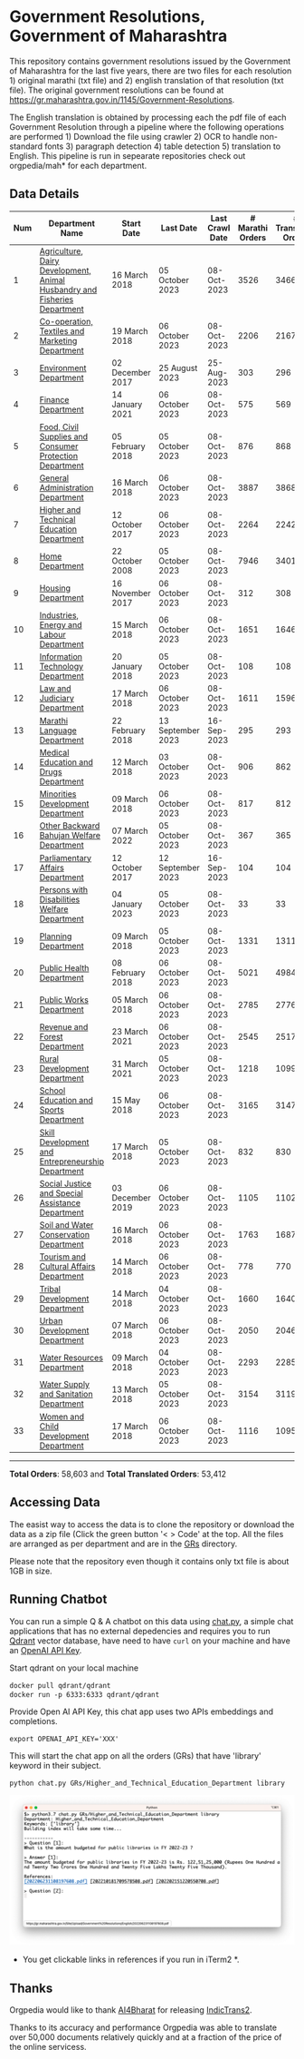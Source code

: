 # Government Resolutions, Government of Maharashtra

This repository contains government resolutions issued by the Government of Maharashtra for the last five years, there are two files for each resolution 1) original marathi (txt file) and 2) english translation of that resolution (txt file). The original government resolutions can be found at https://gr.maharashtra.gov.in/1145/Government-Resolutions.


The English translation is obtained by processing each the pdf file of each Government Resolution through a pipeline where the following operations are performed 1) Download the file using crawler 2) OCR to handle non-standard fonts 3) paragraph detection 4) table  detection 5) translation to English. This pipeline is run in sepearate repositories check out orgpedia/mah* for each department.


## Data Details

| Num | Department Name | Start Date | Last Date | Last Crawl Date | # Marathi Orders | # Translated Orders | Starting Order | Last Order |
| --- | --------------- | ---------- | --------- | --------------- | ---------------- | ------------------- | -------------- | ---------- |
| 1 | [Agriculture, Dairy Development, Animal Husbandry and Fisheries Department](GRs/Agriculture,_Dairy_Development,_Animal_Husbandry_and_Fisheries_Department) | 16 March 2018 | 05 October 2023 | 08-Oct-2023 | 3526 | 3466 | [201803161624182101.pdf](https://gr.maharashtra.gov.in/Site/Upload/Government%20Resolutions/English/201803161624182101.pdf) | [202310061543357401.pdf](https://gr.maharashtra.gov.in/Site/Upload/Government%20Resolutions/English/202310061543357401.pdf) |
| 2 | [Co-operation, Textiles and Marketing Department](GRs/Co-operation,_Textiles_and_Marketing_Department) | 19 March 2018 | 06 October 2023 | 08-Oct-2023 | 2206 | 2167 | [201803191257576702.pdf](https://gr.maharashtra.gov.in/Site/Upload/Government%20Resolutions/English/201803191257576702.pdf) | [202310061711158602.pdf](https://gr.maharashtra.gov.in/Site/Upload/Government%20Resolutions/English/202310061711158602.pdf) |
| 3 | [Environment Department](GRs/Environment_Department) | 02 December 2017 | 25 August 2023 | 25-Aug-2023 | 303 | 296 | [201712041147216904.pdf](https://gr.maharashtra.gov.in/Site/Upload/Government%20Resolutions/English/201712041147216904.pdf) | [202308251542131904.pdf](https://gr.maharashtra.gov.in/Site/Upload/Government%20Resolutions/English/202308251542131904.pdf) |
| 4 | [Finance Department](GRs/Finance_Department) | 14 January 2021 | 06 October 2023 | 08-Oct-2023 | 575 | 569 | [202101141237329905.pdf](https://gr.maharashtra.gov.in/Site/Upload/Government%20Resolutions/English/202101141237329905.pdf) | [202310061711470905.pdf](https://gr.maharashtra.gov.in/Site/Upload/Government%20Resolutions/English/202310061711470905.pdf) |
| 5 | [Food, Civil Supplies and Consumer Protection Department](GRs/Food,_Civil_Supplies_and_Consumer_Protection_Department) | 05 February 2018 | 05 October 2023 | 08-Oct-2023 | 876 | 868 | [201802121244545806.pdf](https://gr.maharashtra.gov.in/Site/Upload/Government%20Resolutions/English/201802121244545806.pdf) | [202310051422441506.pdf](https://gr.maharashtra.gov.in/Site/Upload/Government%20Resolutions/English/202310051422441506.pdf) |
| 6 | [General Administration Department](GRs/General_Administration_Department) | 16 March 2018 | 06 October 2023 | 08-Oct-2023 | 3887 | 3868 | [201803161224022707.pdf](https://gr.maharashtra.gov.in/Site/Upload/Government%20Resolutions/English/201803161224022707.pdf) | [202310061657406407.pdf](https://gr.maharashtra.gov.in/Site/Upload/Government%20Resolutions/English/202310061657406407.pdf) |
| 7 | [Higher and Technical Education Department](GRs/Higher_and_Technical_Education_Department) | 12 October 2017 | 06 October 2023 | 08-Oct-2023 | 2264 | 2242 | [201710121514029708.pdf](https://gr.maharashtra.gov.in/Site/Upload/Government%20Resolutions/English/201710121514029708.pdf) | [202310061731457608.pdf](https://gr.maharashtra.gov.in/Site/Upload/Government%20Resolutions/English/202310061731457608.pdf) |
| 8 | [Home Department](GRs/Home_Department) | 22 October 2008 | 05 October 2023 | 08-Oct-2023 | 7946 | 3401 | [20081022.pdf](https://gr.maharashtra.gov.in/Site/Upload/Government%20Resolutions/English/20081022.pdf) | [202310061757266129.pdf](https://gr.maharashtra.gov.in/Site/Upload/Government%20Resolutions/English/202310061757266129.pdf) |
| 9 | [Housing Department](GRs/Housing_Department) | 16 November 2017 | 06 October 2023 | 08-Oct-2023 | 312 | 308 | [201711161447076609.pdf](https://gr.maharashtra.gov.in/Site/Upload/Government%20Resolutions/English/201711161447076609.pdf) | [202310061559083409.pdf](https://gr.maharashtra.gov.in/Site/Upload/Government%20Resolutions/English/202310061559083409.pdf) |
| 10 | [Industries, Energy and Labour Department](GRs/Industries,_Energy_and_Labour_Department) | 15 March 2018 | 06 October 2023 | 08-Oct-2023 | 1651 | 1646 | [201803151204055010.pdf](https://gr.maharashtra.gov.in/Site/Upload/Government%20Resolutions/English/201803151204055010.pdf) | [202310061311033410.pdf](https://gr.maharashtra.gov.in/Site/Upload/Government%20Resolutions/English/202310061311033410.pdf) |
| 11 | [Information Technology Department](GRs/Information_Technology_Department) | 20 January 2018 | 05 October 2023 | 08-Oct-2023 | 108 | 108 | [201801201843024511.pdf](https://gr.maharashtra.gov.in/Site/Upload/Government%20Resolutions/English/201801201843024511.pdf) | [202310041905383211.pdf](https://gr.maharashtra.gov.in/Site/Upload/Government%20Resolutions/English/202310041905383211.pdf) |
| 12 | [Law and Judiciary Department](GRs/Law_and_Judiciary_Department) | 17 March 2018 | 06 October 2023 | 08-Oct-2023 | 1611 | 1596 | [201803171129290212.pdf](https://gr.maharashtra.gov.in/Site/Upload/Government%20Resolutions/English/201803171129290212.pdf) | [202310061621129412.pdf](https://gr.maharashtra.gov.in/Site/Upload/Government%20Resolutions/English/202310061621129412.pdf) |
| 13 | [Marathi Language Department](GRs/Marathi_Language_Department) | 22 February 2018 | 13 September 2023 | 16-Sep-2023 | 295 | 293 | [201802031549154233.pdf](https://gr.maharashtra.gov.in/Site/Upload/Government%20Resolutions/English/201802031549154233.pdf) | [202309131600252133.pdf](https://gr.maharashtra.gov.in/Site/Upload/Government%20Resolutions/English/202309131600252133.pdf) |
| 14 | [Medical Education and Drugs Department](GRs/Medical_Education_and_Drugs_Department) | 12 March 2018 | 03 October 2023 | 08-Oct-2023 | 906 | 862 | [201803121137094813.pdf](https://gr.maharashtra.gov.in/Site/Upload/Government%20Resolutions/English/201803121137094813.pdf) | [202310031440214913.pdf](https://gr.maharashtra.gov.in/Site/Upload/Government%20Resolutions/English/202310031440214913.pdf) |
| 15 | [Minorities Development Department](GRs/Minorities_Development_Department) | 09 March 2018 | 06 October 2023 | 08-Oct-2023 | 817 | 812 | [201803091218355314.pdf](https://gr.maharashtra.gov.in/Site/Upload/Government%20Resolutions/English/201803091218355314.pdf) | [202310061626496114.pdf](https://gr.maharashtra.gov.in/Site/Upload/Government%20Resolutions/English/202310061626496114.pdf) |
| 16 | [Other Backward Bahujan Welfare Department](GRs/Other_Backward_Bahujan_Welfare_Department) | 07 March 2022 | 05 October 2023 | 08-Oct-2023 | 367 | 365 | [202203081752439334.pdf](https://gr.maharashtra.gov.in/Site/Upload/Government%20Resolutions/English/202203081752439334.pdf) | [202310061525409634.pdf](https://gr.maharashtra.gov.in/Site/Upload/Government%20Resolutions/English/202310061525409634.pdf) |
| 17 | [Parliamentary Affairs Department](GRs/Parliamentary_Affairs_Department) | 12 October 2017 | 12 September 2023 | 16-Sep-2023 | 104 | 104 | [201710031642378615.pdf](https://gr.maharashtra.gov.in/Site/Upload/Government%20Resolutions/English/201710031642378615.pdf) | [202309121658524215.pdf](https://gr.maharashtra.gov.in/Site/Upload/Government%20Resolutions/English/202309121658524215.pdf) |
| 18 | [Persons with Disabilities Welfare Department](GRs/Persons_with_Disabilities_Welfare_Department) | 04 January 2023 | 05 October 2023 | 08-Oct-2023 | 33 | 33 | [202301041906309635.pdf](https://gr.maharashtra.gov.in/Site/Upload/Government%20Resolutions/English/202301041906309635.pdf) | [202310051825585335.pdf](https://gr.maharashtra.gov.in/Site/Upload/Government%20Resolutions/English/202310051825585335.pdf) |
| 19 | [Planning Department](GRs/Planning_Department) | 09 March 2018 | 05 October 2023 | 08-Oct-2023 | 1331 | 1311 | [201803091441032716.pdf](https://gr.maharashtra.gov.in/Site/Upload/Government%20Resolutions/English/201803091441032716.pdf) | [202310051723417116.pdf](https://gr.maharashtra.gov.in/Site/Upload/Government%20Resolutions/English/202310051723417116.pdf) |
| 20 | [Public Health Department](GRs/Public_Health_Department) | 08 February 2018 | 06 October 2023 | 08-Oct-2023 | 5021 | 4984 | [201801311722275417.pdf](https://gr.maharashtra.gov.in/Site/Upload/Government%20Resolutions/English/201801311722275417.pdf) | [202310061245507017.pdf](https://gr.maharashtra.gov.in/Site/Upload/Government%20Resolutions/English/202310061245507017.pdf) |
| 21 | [Public Works Department](GRs/Public_Works_Department) | 05 March 2018 | 06 October 2023 | 08-Oct-2023 | 2785 | 2776 | [201803051515468118.pdf](https://gr.maharashtra.gov.in/Site/Upload/Government%20Resolutions/English/201803051515468118.pdf) | [202310061318551818.pdf](https://gr.maharashtra.gov.in/Site/Upload/Government%20Resolutions/English/202310061318551818.pdf) |
| 22 | [Revenue and Forest Department](GRs/Revenue_and_Forest_Department) | 23 March 2021 | 06 October 2023 | 08-Oct-2023 | 2545 | 2517 | [202103231328393119.pdf](https://gr.maharashtra.gov.in/Site/Upload/Government%20Resolutions/English/202103231328393119.pdf) | [202310062049127819.pdf](https://gr.maharashtra.gov.in/Site/Upload/Government%20Resolutions/English/202310062049127819.pdf) |
| 23 | [Rural Development Department](GRs/Rural_Development_Department) | 31 March 2021 | 05 October 2023 | 08-Oct-2023 | 1218 | 1099 | [202103301021181120.pdf](https://gr.maharashtra.gov.in/Site/Upload/Government%20Resolutions/English/202103301021181120.pdf) | [202310051622181020.pdf](https://gr.maharashtra.gov.in/Site/Upload/Government%20Resolutions/English/202310051622181020.pdf) |
| 24 | [School Education and Sports Department](GRs/School_Education_and_Sports_Department) | 15 May 2018 | 06 October 2023 | 08-Oct-2023 | 3165 | 3147 | [201805161114241221.pdf](https://gr.maharashtra.gov.in/Site/Upload/Government%20Resolutions/English/201805161114241221.pdf) | [202310062023518721.pdf](https://gr.maharashtra.gov.in/Site/Upload/Government%20Resolutions/English/202310062023518721.pdf) |
| 25 | [Skill Development and Entrepreneurship Department](GRs/Skill_Development_and_Entrepreneurship_Department) | 17 March 2018 | 05 October 2023 | 08-Oct-2023 | 832 | 830 | [201803171322099003.pdf](https://gr.maharashtra.gov.in/Site/Upload/Government%20Resolutions/English/201803171322099003.pdf) | [202310061146222403.pdf](https://gr.maharashtra.gov.in/Site/Upload/Government%20Resolutions/English/202310061146222403.pdf) |
| 26 | [Social Justice and Special Assistance Department](GRs/Social_Justice_and_Special_Assistance_Department) | 03 December 2019 | 06 October 2023 | 08-Oct-2023 | 1105 | 1102 | [201912051107011622.pdf](https://gr.maharashtra.gov.in/Site/Upload/Government%20Resolutions/English/201912051107011622.pdf) | [202310061438357122.pdf](https://gr.maharashtra.gov.in/Site/Upload/Government%20Resolutions/English/202310061438357122.pdf) |
| 27 | [Soil and Water Conservation Department](GRs/Soil_and_Water_Conservation_Department) | 16 March 2018 | 06 October 2023 | 08-Oct-2023 | 1763 | 1687 | [201803161247582426.pdf](https://gr.maharashtra.gov.in/Site/Upload/Government%20Resolutions/English/201803161247582426.pdf) | [202310061925158326.pdf](https://gr.maharashtra.gov.in/Site/Upload/Government%20Resolutions/English/202310061925158326.pdf) |
| 28 | [Tourism and Cultural Affairs Department](GRs/Tourism_and_Cultural_Affairs_Department) | 14 March 2018 | 06 October 2023 | 08-Oct-2023 | 778 | 770 | [201803131542054523.pdf](https://gr.maharashtra.gov.in/Site/Upload/Government%20Resolutions/English/201803131542054523.pdf) | [202310061739089823.pdf](https://gr.maharashtra.gov.in/Site/Upload/Government%20Resolutions/English/202310061739089823.pdf) |
| 29 | [Tribal Development Department](GRs/Tribal_Development_Department) | 14 March 2018 | 04 October 2023 | 08-Oct-2023 | 1660 | 1640 | [201803091105184924.pdf](https://gr.maharashtra.gov.in/Site/Upload/Government%20Resolutions/English/201803091105184924.pdf) | [202310041522308324.pdf](https://gr.maharashtra.gov.in/Site/Upload/Government%20Resolutions/English/202310041522308324.pdf) |
| 30 | [Urban Development Department](GRs/Urban_Development_Department) | 07 March 2018 | 06 October 2023 | 08-Oct-2023 | 2050 | 2046 | [201803071203178325.pdf](https://gr.maharashtra.gov.in/Site/Upload/Government%20Resolutions/English/201803071203178325.pdf) | [202310061752396425.pdf](https://gr.maharashtra.gov.in/Site/Upload/Government%20Resolutions/English/202310061752396425.pdf) |
| 31 | [Water Resources Department](GRs/Water_Resources_Department) | 09 March 2018 | 04 October 2023 | 08-Oct-2023 | 2293 | 2285 | [201803091034435527.pdf](https://gr.maharashtra.gov.in/Site/Upload/Government%20Resolutions/English/201803091034435527.pdf) | [202310061703588427.pdf](https://gr.maharashtra.gov.in/Site/Upload/Government%20Resolutions/English/202310061703588427.pdf) |
| 32 | [Water Supply and Sanitation Department](GRs/Water_Supply_and_Sanitation_Department) | 13 March 2018 | 05 October 2023 | 08-Oct-2023 | 3154 | 3119 | [201803121414108428.pdf](https://gr.maharashtra.gov.in/Site/Upload/Government%20Resolutions/English/201803121414108428.pdf) | [202310051107519028.pdf](https://gr.maharashtra.gov.in/Site/Upload/Government%20Resolutions/English/202310051107519028.pdf) |
| 33 | [Women and Child Development Department](GRs/Women_and_Child_Development_Department) | 17 March 2018 | 06 October 2023 | 08-Oct-2023 | 1116 | 1095 | [201803171539444330.pdf](https://gr.maharashtra.gov.in/Site/Upload/Government%20Resolutions/English/201803171539444330.pdf) | [202310061552545830.pdf](https://gr.maharashtra.gov.in/Site/Upload/Government%20Resolutions/English/202310061552545830.pdf) |
----------------------------------------------------------------------------------------------------

**Total Orders**: 58,603 and **Total Translated Orders**: 53,412
## Accessing Data

The easist way to access the data is to clone the repository or download the data as a zip file (Click the green button '< > Code' at the top. All the files are arranged as per department and are in the [GRs](GRs) directory.

Please note that the repository even though it contains only txt file is about 1GB in size.

## Running Chatbot

You can run a simple Q & A chatbot on this data using [chat.py](chat.py), a simple chat applications that has no external depedencies and requires you to run [Qdrant](https://qdrant.tech/) vector database, have need to have `curl` on your machine and have an [OpenAI API Key](https://help.openai.com/en/articles/4936850-where-do-i-find-my-secret-api-key).

Start qdrant on your local machine
```shell
docker pull qdrant/qdrant
docker run -p 6333:6333 qdrant/qdrant
```

Provide Open AI API Key, this chat app uses two APIs embeddings and completions.
```shell
export OPENAI_API_KEY='XXX'
```

This will start the chat app on all the orders (GRs) that have 'library' keyword in their subject.

```shell
python chat.py GRs/Higher_and_Technical_Education_Department library
```

![screenshot of running chat.py](screenshot.png)

* You get clickable links in references if you run in iTerm2 *.

## Thanks

Orgpedia would like to thank [AI4Bharat](https://ai4bharat.iitm.ac.in/) for releasing [IndicTrans2](https://github.com/AI4Bharat/IndicTrans2).

Thanks to its accuracy and performance Orgpedia was able to translate over 50,000 documents relatively quickly and at a fraction of the price of the online servicess.











